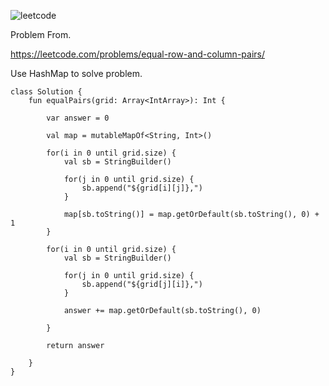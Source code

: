 ![leetcode](https://github.com/MYKIM95/LeetcodeDaily/assets/77060863/f8248df8-91c2-43c8-bfac-3c5064154c2f)

Problem From.

https://leetcode.com/problems/equal-row-and-column-pairs/

Use HashMap to solve problem.

```
class Solution {
    fun equalPairs(grid: Array<IntArray>): Int {
        
        var answer = 0
        
        val map = mutableMapOf<String, Int>()
        
        for(i in 0 until grid.size) {
            val sb = StringBuilder()
            
            for(j in 0 until grid.size) {
                sb.append("${grid[i][j]},")
            }
            
            map[sb.toString()] = map.getOrDefault(sb.toString(), 0) + 1
        }
        
        for(i in 0 until grid.size) {
            val sb = StringBuilder()
            
            for(j in 0 until grid.size) {
                sb.append("${grid[j][i]},")
            }
            
            answer += map.getOrDefault(sb.toString(), 0)
            
        }
        
        return answer
        
    }
}
```
